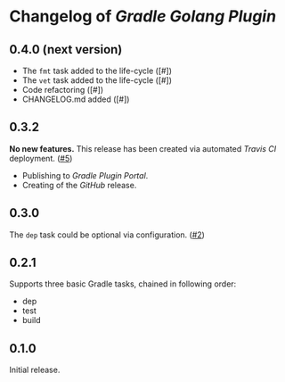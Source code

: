 # Changelog of _Gradle Golang Plugin_ #

## 0.4.0 (next version)

* The `fmt` task added to the life-cycle ([#])
* The `vet` task added to the life-cycle ([#])
* Code refactoring ([#])
* CHANGELOG.md added ([#])

## 0.3.2 ##

**No new features.** This release has been created via automated _Travis CI_ deployment.
([#5](https://github.com/sw-samuraj/gradle-godep-plugin/pull/5))
* Publishing to _Gradle Plugin Portal_.
* Creating of the _GitHub_ release.

## 0.3.0 ##

The `dep` task could be optional via configuration.
([#2](https://github.com/sw-samuraj/gradle-godep-plugin/pull/2))

## 0.2.1 ##

Supports three basic Gradle tasks, chained in following order:

* dep
* test
* build

## 0.1.0 ##

Initial release.
